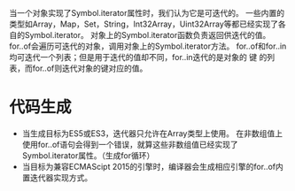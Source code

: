 当一个对象实现了Symbol.iterator属性时，我们认为它是可迭代的。 一些内置的类型如Array，Map，Set，String，Int32Array，Uint32Array等都已经实现了各自的Symbol.iterator。 对象上的Symbol.iterator函数负责返回供迭代的值。
for..of会遍历可迭代的对象，调用对象上的Symbol.iterator方法。
for..of和for..in均可迭代一个列表；但是用于迭代的值却不同，for..in迭代的是对象的 键 的列表，而for..of则迭代对象的键对应的值。
# 代码生成
- 当生成目标为ES5或ES3，迭代器只允许在Array类型上使用。 在非数组值上使用for..of语句会得到一个错误，就算这些非数组值已经实现了Symbol.iterator属性。（生成for循环）
- 当目标为兼容ECMAScipt 2015的引擎时，编译器会生成相应引擎的for..of内置迭代器实现方式。